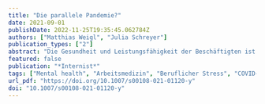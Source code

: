 ```yaml
---
title: "Die parallele Pandemie?"
date: 2021-09-01
publishDate: 2022-11-25T19:35:45.062784Z
authors: ["Matthias Weigl", "Julia Schreyer"]
publication_types: ["2"]
abstract: "Die Gesundheit und Leistungsfähigkeit der Beschäftigten ist essenziell für ein funktionierendes Gesundheitswesen. Ein substanzieller Anteil der Beschäftigten berichtet – auch schon vor der Coronavirus-disease-2019(COVID-19)-Pandemie – Beeinträchtigungen der psychischen Gesundheit in der Arbeit. Dieser Beitrag umreißt Wissensstand und Evidenz zu Fördermaßnahmen der psychischen Gesundheit am Arbeitsplatz mit besonderem Schwerpunkt auf der Arbeits- und Tätigkeitsgestaltung. Neben einer ersten Übersicht zu Ansätzen werden auch Faktoren erfolgreicher und effektiver Ansätze angesprochen."
featured: false
publication: "*Internist*"
tags: ["Mental health", "Arbeitsmedizin", "Beruflicher Stress", "COVID‑19", "Interventionen am Arbeitsplatz", "Interventions at work", "Occupational medicine", "Occupational stress", "Psychische Gesundheit"]
url_pdf: "https://doi.org/10.1007/s00108-021-01120-y"
doi: "10.1007/s00108-021-01120-y"
---
```


